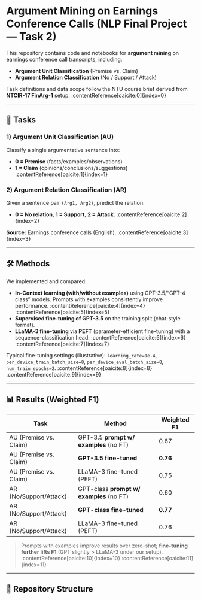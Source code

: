 # Argument Mining on Earnings Conference Calls (NLP Final Project — Task 2)

This repository contains code and notebooks for **argument mining** on earnings conference call transcripts, including:
- **Argument Unit Classification** (Premise vs. Claim)
- **Argument Relation Classification** (No / Support / Attack)

Task definitions and data scope follow the NTU course brief derived from **NTCIR-17 FinArg-1** setup. :contentReference[oaicite:0]{index=0}

---

## 📌 Tasks

### 1) Argument Unit Classification (AU)
Classify a single argumentative sentence into:
- **0 = Premise** (facts/examples/observations)
- **1 = Claim** (opinions/conclusions/suggestions) :contentReference[oaicite:1]{index=1}

### 2) Argument Relation Classification (AR)
Given a sentence pair `(Arg1, Arg2)`, predict the relation:
- **0 = No relation**, **1 = Support**, **2 = Attack**. :contentReference[oaicite:2]{index=2}

**Source:** Earnings conference calls (English). :contentReference[oaicite:3]{index=3}

---

## 🛠️ Methods

We implemented and compared:
- **In-Context learning (with/without examples)** using GPT-3.5/“GPT-4 class” models. Prompts with examples consistently improve performance. :contentReference[oaicite:4]{index=4} :contentReference[oaicite:5]{index=5}
- **Supervised fine-tuning of GPT-3.5** on the training split (chat-style format).
- **LLaMA-3 fine-tuning** via **PEFT** (parameter-efficient fine-tuning) with a sequence-classification head. :contentReference[oaicite:6]{index=6} :contentReference[oaicite:7]{index=7}

Typical fine-tuning settings (illustrative):
`learning_rate=1e-4`, `per_device_train_batch_size=8`, `per_device_eval_batch_size=8`, `num_train_epochs=2`. :contentReference[oaicite:8]{index=8} :contentReference[oaicite:9]{index=9}

---

## 📊 Results (Weighted F1)

| Task | Method | Weighted F1 |
|---|---|---|
| AU (Premise vs. Claim) | GPT-3.5 **prompt w/ examples** (no FT) | 0.67 |
| AU (Premise vs. Claim) | **GPT-3.5 fine-tuned** | **0.76** |
| AU (Premise vs. Claim) | LLaMA-3 fine-tuned (PEFT) | 0.75 |
| AR (No/Support/Attack) | GPT-class **prompt w/ examples** (no FT) | 0.60 |
| AR (No/Support/Attack) | **GPT-class fine-tuned** | **0.77** |
| AR (No/Support/Attack) | LLaMA-3 fine-tuned (PEFT) | 0.76 |

> Prompts with examples improve results over zero-shot; **fine-tuning further lifts F1** (GPT slightly > LLaMA-3 under our setup). :contentReference[oaicite:10]{index=10} :contentReference[oaicite:11]{index=11}

---

## 📂 Repository Structure

